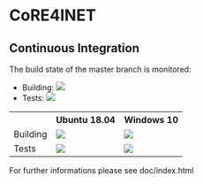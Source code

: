 # CoRE4INET

## Continuous Integration

The build state of the master branch is monitored:
* Building:
<a href="https://jenkins.core-rg.de/job/CoRE4INET/job/CoRE4INET/lastBuild/"><img src="https://jenkins.core-rg.de/buildStatus/icon?job=CoRE4INET/CoRE4INET"></a>
* Tests:
<a href="https://jenkins.core-rg.de/job/CoRE4INET/job/CoRE4INET_tests/lastBuild/"><img src="https://jenkins.core-rg.de/buildStatus/icon?job=CoRE4INET/CoRE4INET_tests"></a>

<table>
  <tr>
    <th></th>
    <th>Ubuntu 18.04</th>
    <th>Windows 10</th>
  </tr>
  <tr>
    <td>Building</td>
    <td><a href="https://jenkins.core-rg.de/job/CoRE4INET/job/CoRE4INET/Nodes=Ubuntu_18.04/lastBuild/"><img src="https://jenkins.core-rg.de/buildStatus/icon?job=CoRE4INET/CoRE4INET/Nodes=Ubuntu_18.04"></a></td>
    <td><a href="https://jenkins.core-rg.de/job/CoRE4INET/job/CoRE4INET/Nodes=Windows_10/lastBuild/"><img src="https://jenkins.core-rg.de/buildStatus/icon?job=CoRE4INET/CoRE4INET/Nodes=Windows_10"></a></td>
  </tr>
  <tr>
    <td>Tests</td>
    <td><a href="https://jenkins.core-rg.de/job/CoRE4INET/job/CoRE4INET_tests/Nodes=Ubuntu_18.04/lastBuild/"><img src="https://jenkins.core-rg.de/buildStatus/icon?job=CoRE4INET/CoRE4INET_tests/Nodes=Ubuntu_18.04"></a></td>
    <td><a href="https://jenkins.core-rg.de/job/CoRE4INET/job/CoRE4INET_tests/Nodes=Windows_10/lastBuild/"><img src="https://jenkins.core-rg.de/buildStatus/icon?job=CoRE4INET/CoRE4INET_tests/Nodes=Windows_10"></a></td>
  </tr>
</table>

For further informations please see doc/index.html
